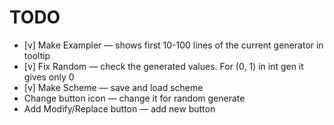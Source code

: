 ﻿# TODO

* [v] Make Exampler — shows first 10-100 lines of the current generator in tooltip
* [v] Fix Random — check the generated values. For (0, 1) in int gen it gives only 0
* [v] Make Scheme — save and load scheme
* Change button icon — change it for random generate
* Add Modify/Replace button — add new button
